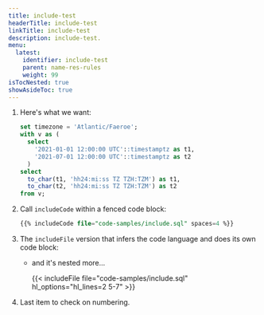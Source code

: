 ```yaml
---
title: include-test
headerTitle: include-test
linkTitle: include-test
description: include-test.
menu:
  latest:
    identifier: include-test
    parent: name-res-rules
    weight: 99
isTocNested: true
showAsideToc: true
---
```


1. Here's what we want:

    ```sql {hl_lines=[2,"5-7"]}
    set timezone = 'Atlantic/Faeroe';
    with v as (
      select 
        '2021-01-01 12:00:00 UTC'::timestamptz as t1,
        '2021-07-01 12:00:00 UTC'::timestamptz as t2
      )
    select
      to_char(t1, 'hh24:mi:ss TZ TZH:TZM') as t1,
      to_char(t2, 'hh24:mi:ss TZ TZH:TZM') as t2
    from v;
    ```

1. Call `includeCode` within a fenced code block:

    ```sql
    {{% includeCode file="code-samples/include.sql" spaces=4 %}}
    ```

1. The `includeFile` version that infers the code language and does its own code block:

    * and it's nested more...

        {{< includeFile file="code-samples/include.sql" hl_options="hl_lines=2 5-7" >}}

1. Last item to check on numbering.
